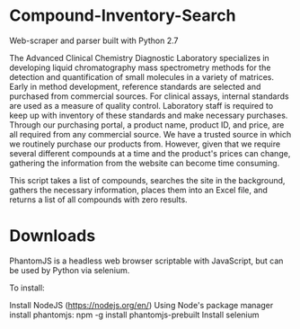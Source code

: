 # Compound-Inventory-Search

Web-scraper and parser built with Python 2.7

The Advanced Clinical Chemistry Diagnostic Laboratory specializes in developing liquid chromatography mass spectrometry methods for the detection and quantification of small molecules in a variety of matrices. Early in method development, reference standards are selected and purchased from commercial sources. For clinical assays, internal standards are used as a measure of quality control. Laboratory staff is required to keep up with inventory of these standards and make necessary purchases. Through our purchasing portal, a product name, product ID, and price, are all required from any commercial source. We have a trusted source in which we routinely purchase our products from. However, given that we require several different compounds at a time and the product's prices can change, gathering the information from the website can become time consuming. 

This script takes a list of compounds, searches the site in the background, gathers the necessary information, places them into an Excel file, and returns a list of all compounds with zero results. 

# Downloads
PhantomJS is a headless web browser scriptable with JavaScript, but can be used by Python via selenium.

To install:

  Install NodeJS (https://nodejs.org/en/)
  Using Node's package manager install phantomjs: npm -g install phantomjs-prebuilt
  Install selenium
